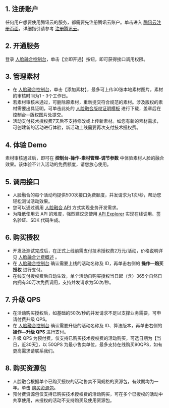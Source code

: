 ## 1. 注册账户
任何用户想要使用腾讯云的服务，都需要先注册腾讯云账户。单击进入 [腾讯云注册页面](https://cloud.tencent.com/register)，详细指引请参考 [注册腾讯云](https://cloud.tencent.com/document/product/378/17985)。

## 2. 开通服务
登录 [人脸融合控制台](https://console.cloud.tencent.com/facefusion)，单击【立即开通】按钮，即可获得接口调用权限。


## 3. 管理素材
- 在 [人脸融合控制台](https://console.cloud.tencent.com/facefusion)，单击【添加素材】，最多可上传30张本地素材图片，素材的审核时间为1 - 3个工作日。
- 若素材审核未通过，可删除原素材，重新提交符合规范的素材。涉及版权的素材需要出具证明，可单击此处的 [人脸融合版权证明模板](https://main.qcloudimg.com/raw/20b45d9576bb9f528eb05c3f77c0edfc.docx)  进行下载，盖章后在控制台--版权图片处提交。
- 活动支付技术授权费7天后不支持修改或上传新素材。如您有新的素材需求，可创建新的活动进行体验，新活动上线需要再次支付技术授权费。

## 4. 体验 Demo 
素材审核通过后，即可在 **控制台-操作-素材管理-调节参数** 中体验素材人脸的融合效果。该体验不计入活动的免费额度，请您放心使用。

## 5. 调用接口
- 人脸融合的每个活动均提供500次接口免费额度，并发请求为1次/秒，帮助您轻松测试活动效果。
- 您可以通过调用 [人脸融合 API](https://cloud.tencent.com/document/product/670/31061) 方式实现业务开发需求。
- 为降低使用云 API 的难度，强烈建议您使用 [API Explorer](https://cloud.tencent.com/document/product/670/31061#API-Explorer) 实现在线调用、签名验证、SDK 代码生成。

## 6. 购买授权
- 开发及测试完成后，在正式上线前需支付技术授权费2万元/活动，价格说明详见 [人脸融合计费概述](https://cloud.tencent.com/document/product/670/14521) 。 
- 在 [人脸融合控制台](https://console.cloud.tencent.com/facefusion) 确认需要上线的活动名称及 ID，再单击右侧的 **操作—购买授权** 进行支付。
- 在线支付授权费后自动生效，单个活动自购买授权当日起（含）365个自然日内拥有30万次免费调用，支持并发请求为50次/秒。

## 7. 升级 QPS 
- 在活动购买授权后，如基础的50次/秒的并发请求不足以支撑业务需要，可申请付费升级 QPS。
- 在 [人脸融合控制台](https://console.cloud.tencent.com/facefusion) 确认需要升级的活动名称及 ID、算法版本，再单击右侧的 **操作—升级 QPS** 进行支付。
- 升级 QPS 为预付费，仅支持已购买技术授权费的活动购买，可选日期为【当日，近30天】，以 50QPS 为最小售卖单位，最多支持在线购买90QPS，如有更高需求请联系我们。

## 8. 购买资源包
- 人脸融合根据单个已购买授权的活动售卖不同规格的资源包，有效期均为一年。单击 [购买资源包](https://buy.cloud.tencent.com/iai_face_fusion?type=3)。
- 预付费资源包仅支持已购买技术授权费的活动购买，可在多个已授权的活动中共享使用，未授权的活动不支持购买及使用资源包。





